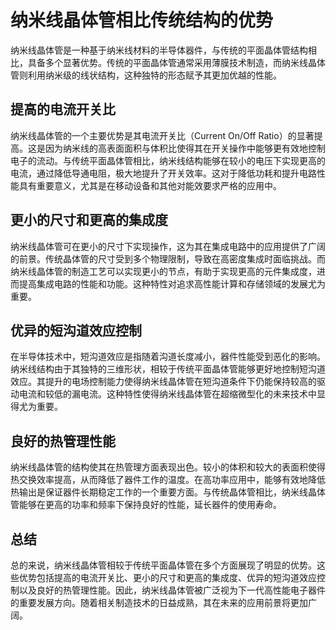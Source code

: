 # 纳米线晶体管相比传统结构的优势

纳米线晶体管是一种基于纳米线材料的半导体器件，与传统的平面晶体管结构相比，具备多个显著优势。传统的平面晶体管通常采用薄膜技术制造，而纳米线晶体管则利用纳米级的线状结构，这种独特的形态赋予其更加优越的性能。

## 提高的电流开关比

纳米线晶体管的一个主要优势是其电流开关比（Current On/Off Ratio）的显著提高。这是因为纳米线的高表面面积与体积比使得其在开关操作中能够更有效地控制电子的流动。与传统平面晶体管相比，纳米线结构能够在较小的电压下实现更高的电流，通过降低导通电阻，极大地提升了开关效率。这对于降低功耗和提升电路性能具有重要意义，尤其是在移动设备和其他对能效要求严格的应用中。

## 更小的尺寸和更高的集成度

纳米线晶体管可在更小的尺寸下实现操作，这为其在集成电路中的应用提供了广阔的前景。传统晶体管的尺寸受到多个物理限制，导致在高密度集成时面临挑战。而纳米线晶体管的制造工艺可以实现更小的节点，有助于实现更高的元件集成度，进而提高集成电路的性能和功能。这种特性对追求高性能计算和存储领域的发展尤为重要。

## 优异的短沟道效应控制

在半导体技术中，短沟道效应是指随着沟道长度减小，器件性能受到恶化的影响。纳米线结构由于其独特的三维形状，相较于传统平面晶体管能够更好地控制短沟道效应。其提升的电场控制能力使得纳米线晶体管在短沟道条件下仍能保持较高的驱动电流和较低的漏电流。这种特性使得纳米线晶体管在超缩微型化的未来技术中显得尤为重要。

## 良好的热管理性能

纳米线晶体管的结构使其在热管理方面表现出色。较小的体积和较大的表面积使得热交换效率提高，从而降低了器件工作的温度。在高功率应用中，能够有效地降低热输出是保证器件长期稳定工作的一个重要方面。与传统晶体管相比，纳米线晶体管能够在更高的功率和频率下保持良好的性能，延长器件的使用寿命。

## 总结

总的来说，纳米线晶体管相较于传统平面晶体管在多个方面展现了明显的优势。这些优势包括提高的电流开关比、更小的尺寸和更高的集成度、优异的短沟道效应控制以及良好的热管理性能。因此，纳米线晶体管被广泛视为下一代高性能电子器件的重要发展方向。随着相关制造技术的日益成熟，其在未来的应用前景将更加广阔。